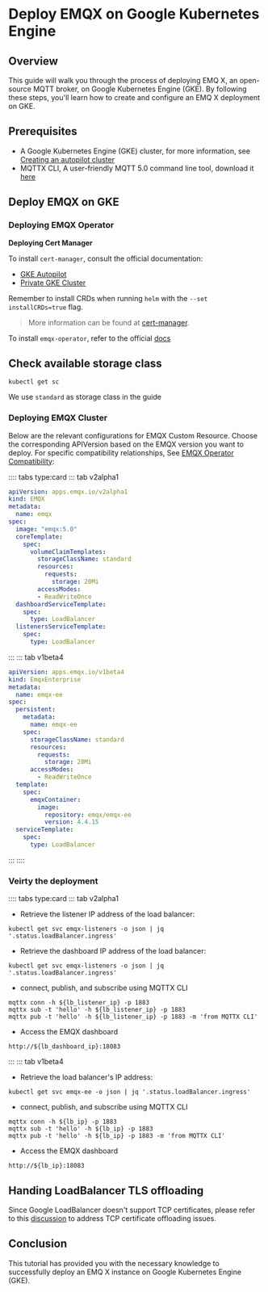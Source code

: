 # Deploy EMQX on Google Kubernetes Engine

## Overview

This guide will walk you through the process of deploying EMQ X, an open-source MQTT broker, on Google Kubernetes Engine (GKE). By following these steps, you'll learn how to create and configure an EMQ X deployment on GKE.

## Prerequisites

+ A Google Kubernetes Engine (GKE) cluster, for more information, see [Creating an autopilot cluster](https://cloud.google.com/kubernetes-engine/docs/how-to/creating-an-autopilot-cluster)
+ MQTTX CLI, A user-friendly MQTT 5.0 command line tool, download it [here](https://mqttx.app/cli)


## Deploy EMQX on GKE

### Deploying EMQX Operator

**Deploying Cert Manager**

To install `cert-manager`, consult the official documentation:

- [GKE Autopilot](https://cert-manager.io/docs/installation/compatibility/#gke-autopilot)
- [Private GKE Cluster](https://cert-manager.io/docs/installation/compatibility/#gke)

Remember to install CRDs when running `helm` with the `--set installCRDs=true` flag.

> More information can be found at [cert-manager](https://cert-manager.io).

To install `emqx-operator`, refer to the official [docs](https://github.com/emqx/emqx-operator/blob/main/docs/en_US/getting-started/getting-started.md)

## Check available storage class

```Shell
kubectl get sc 
```
We use `standard` as storage class in the guide


### Deploying EMQX Cluster

Below are the relevant configurations for EMQX Custom Resource. Choose the corresponding APIVersion based on the EMQX version you want to deploy. For specific compatibility relationships, See [EMQX Operator Compatibility](../README.md):

:::: tabs type:card
::: tab v2alpha1

```yaml
apiVersion: apps.emqx.io/v2alpha1
kind: EMQX
metadata:
  name: emqx
spec:
  image: "emqx:5.0"
  coreTemplate:
    spec:
      volumeClaimTemplates:
        storageClassName: standard
        resources:
          requests:
            storage: 20Mi
        accessModes:
        - ReadWriteOnce
  dashboardServiceTemplate:
    spec:
      type: LoadBalancer
  listenersServiceTemplate:
    spec:
      type: LoadBalancer
```


:::
::: tab v1beta4

```yaml
apiVersion: apps.emqx.io/v1beta4
kind: EmqxEnterprise
metadata:
  name: emqx-ee
spec:
  persistent:
    metadata:
      name: emqx-ee
    spec:
      storageClassName: standard
      resources:
        requests:
          storage: 20Mi
      accessModes:
        - ReadWriteOnce
  template:
    spec:
      emqxContainer:
        image:
          repository: emqx/emqx-ee
          version: 4.4.15
  serviceTemplate:
    spec:
      type: LoadBalancer
```

:::
::::


### Veirty the deployment

:::: tabs type:card
::: tab v2alpha1

- Retrieve the listener IP address of the load balancer:
```Shell
kubectl get svc emqx-listeners -o json | jq '.status.loadBalancer.ingress'
```

- Retrieve the dashboard IP address of the load balancer:
```Shell
kubectl get svc emqx-listeners -o json | jq '.status.loadBalancer.ingress'
```

- connect, publish, and subscribe using MQTTX CLI
```Shell
mqttx conn -h ${lb_listener_ip} -p 1883 
mqttx sub -t 'hello' -h ${lb_listener_ip} -p 1883
mqttx pub -t 'hello' -h ${lb_listener_ip} -p 1883 -m 'from MQTTX CLI'
```

- Access the EMQX dashboard
```Shell
http://${lb_dashboard_ip}:18083
```

:::
::: tab v1beta4

- Retrieve the load balancer's IP address:
```Shell
kubectl get svc emqx-ee -o json | jq '.status.loadBalancer.ingress'
```


- connect, publish, and subscribe using MQTTX CLI
```Shell
mqttx conn -h ${lb_ip} -p 1883 
mqttx sub -t 'hello' -h ${lb_ip} -p 1883
mqttx pub -t 'hello' -h ${lb_ip} -p 1883 -m 'from MQTTX CLI'
```

- Access the EMQX dashboard
```Shell
http://${lb_ip}:18083
```


## Handing LoadBalancer TLS offloading

Since Google LoadBalancer doesn't support TCP certificates, please refer to this [discussion](https://github.com/emqx/emqx-operator/discussions/312) to address TCP certificate offloading issues.


## Conclusion

This tutorial has provided you with the necessary knowledge to successfully deploy an EMQ X instance on Google Kubernetes Engine (GKE).
